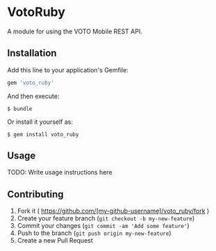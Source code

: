 # VotoRuby

A module for using the VOTO Mobile REST API.

## Installation

Add this line to your application's Gemfile:

```ruby
gem 'voto_ruby'
```

And then execute:

    $ bundle

Or install it yourself as:

    $ gem install voto_ruby

## Usage

TODO: Write usage instructions here

## Contributing

1. Fork it ( https://github.com/[my-github-username]/voto_ruby/fork )
2. Create your feature branch (`git checkout -b my-new-feature`)
3. Commit your changes (`git commit -am 'Add some feature'`)
4. Push to the branch (`git push origin my-new-feature`)
5. Create a new Pull Request
